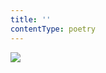 ```yaml
---
title: ''
contentType: poetry
---
```


<section>

![](../Images/obalka_prisne_tajne.jpg)

</section>
